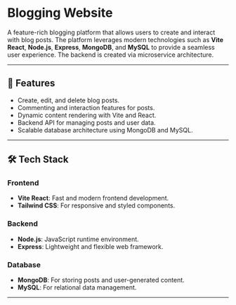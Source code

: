 # Blogging Website

A feature-rich blogging platform that allows users to create and interact with blog posts. The platform leverages modern technologies such as **Vite React**, **Node.js**, **Express**, **MongoDB**, and **MySQL** to provide a seamless user experience. The backend is created via microservice architecture.

---

## 🚀 Features

- Create, edit, and delete blog posts.
- Commenting and interaction features for posts.
- Dynamic content rendering with Vite and React.
- Backend API for managing posts and user data.
- Scalable database architecture using MongoDB and MySQL.

---

## 🛠️ Tech Stack

### Frontend
- **Vite React**: Fast and modern frontend development.
- **Tailwind CSS**: For responsive and styled components.

### Backend
- **Node.js**: JavaScript runtime environment.
- **Express**: Lightweight and flexible web framework.

### Database
- **MongoDB**: For storing posts and user-generated content.
- **MySQL**: For relational data management.

---
